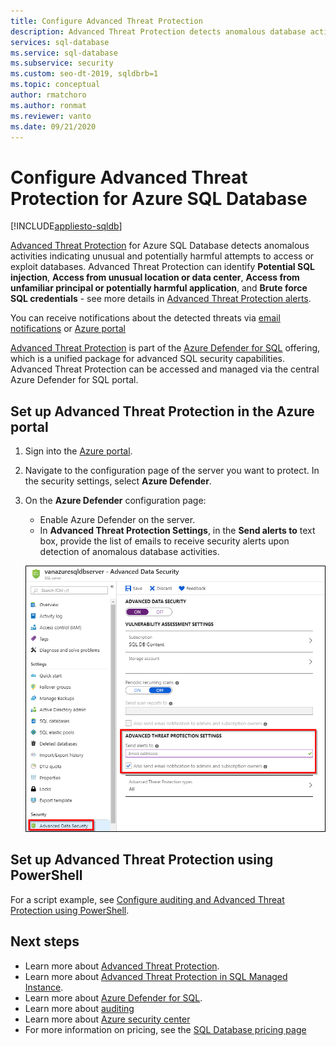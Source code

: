 ```yaml
---
title: Configure Advanced Threat Protection
description: Advanced Threat Protection detects anomalous database activities indicating potential security threats to the database in Azure SQL Database
services: sql-database
ms.service: sql-database
ms.subservice: security
ms.custom: seo-dt-2019, sqldbrb=1
ms.topic: conceptual
author: rmatchoro
ms.author: ronmat
ms.reviewer: vanto
ms.date: 09/21/2020
---
```

# Configure Advanced Threat Protection for Azure SQL Database
[!INCLUDE[appliesto-sqldb](../includes/appliesto-sqldb.md)]

[Advanced Threat Protection](threat-detection-overview.md) for Azure SQL Database detects anomalous activities indicating unusual and potentially harmful attempts to access or exploit databases. Advanced Threat Protection can identify **Potential SQL injection**, **Access from unusual location or data center**, **Access from unfamiliar principal or potentially harmful application**, and **Brute force SQL credentials** - see more details in [Advanced Threat Protection alerts](threat-detection-overview.md#alerts).

You can receive notifications about the detected threats via [email notifications](threat-detection-overview.md#explore-detection-of-a-suspicious-event) or [Azure portal](threat-detection-overview.md#explore-alerts-in-the-azure-portal)

[Advanced Threat Protection](threat-detection-overview.md) is part of the [Azure Defender for SQL](azure-defender-for-sql.md) offering, which is a unified package for advanced SQL security capabilities. Advanced Threat Protection can be accessed and managed via the central Azure Defender for SQL portal.

## Set up Advanced Threat Protection in the Azure portal

1. Sign into the [Azure portal](https://portal.azure.com).
2. Navigate to the configuration page of the server you want to protect. In the security settings, select **Azure Defender**.
3. On the **Azure Defender** configuration page:

   - Enable Azure Defender on the server.
   - In **Advanced Threat Protection Settings**, in the **Send alerts to** text box, provide the list of emails to receive security alerts upon detection of anomalous database activities.
  
   ![Set up Advanced Threat Protection](./media/threat-detection/set_up_threat_detection.png)

## Set up Advanced Threat Protection using PowerShell

For a script example, see [Configure auditing and Advanced Threat Protection using PowerShell](scripts/auditing-threat-detection-powershell-configure.md).

## Next steps

- Learn more about [Advanced Threat Protection](threat-detection-overview.md).
- Learn more about [Advanced Threat Protection in SQL Managed Instance](../managed-instance/threat-detection-configure.md).  
- Learn more about [Azure Defender for SQL](azure-defender-for-sql.md).
- Learn more about [auditing](../../azure-sql/database/auditing-overview.md)
- Learn more about [Azure security center](https://docs.microsoft.com/azure/security-center/security-center-intro)
- For more information on pricing, see the [SQL Database pricing page](https://azure.microsoft.com/pricing/details/sql-database/)  
